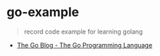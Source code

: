 # go-example

> record code example for learning golang

- [The Go Blog - The Go Programming Language](https://go.dev/blog/)